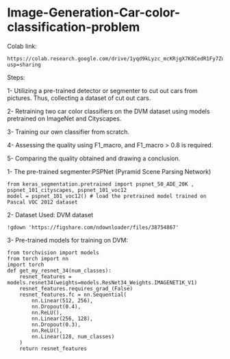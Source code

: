 # Image-Generation-Car-color-classification-problem

Colab link: 
~~~
https://colab.research.google.com/drive/1yqd9kLyzc_mcKRjgX7K8CedR1Fy7ZqLI?usp=sharing
~~~

Steps:

1- Utilizing a pre-trained detector or segmenter to cut out cars from pictures. Thus, collecting a dataset of cut out cars.

2- Retraining two car color classifiers on the DVM dataset using models pretrained on ImageNet and Cityscapes.

3- Training our own classifier from scratch.

4- Assessing the quality using F1_macro, and F1_macro > 0.8 is required.

5- Comparing the quality obtained and drawing a conclusion.


1- The pre-trained segmenter:PSPNet (Pyramid Scene Parsing Network)
~~~
from keras_segmentation.pretrained import pspnet_50_ADE_20K , pspnet_101_cityscapes, pspnet_101_voc12
model = pspnet_101_voc12() # load the pretrained model trained on Pascal VOC 2012 dataset
~~~


2- Dataset Used: DVM dataset
~~~
!gdown 'https://figshare.com/ndownloader/files/38754867'
~~~

3- Pre-trained models for training on DVM: 
~~~
from torchvision import models
from torch import nn
import torch
def get_my_resnet_34(num_classes):
    resnet_features = models.resnet34(weights=models.ResNet34_Weights.IMAGENET1K_V1)
    resnet_features.requires_grad_(False)
    resnet_features.fc = nn.Sequential(
        nn.Linear(512, 256),
        nn.Dropout(0.4),
        nn.ReLU(),
        nn.Linear(256, 128),
        nn.Dropout(0.3),
        nn.ReLU(),
        nn.Linear(128, num_classes)
    )
    return resnet_features
~~~
